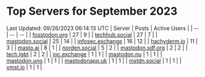 # Top Servers for September 2023
Last Updated: 09/26/2023 06:14:13 UTC
| Server | Posts | Active Users |
| -- | -- | -- |
| [fosstodon.org](https://fosstodon.org/tags/PowerShell) | 27 | 9 |
| [techhub.social](https://techhub.social/tags/PowerShell) | 27 | 7 |
| [mastodon.social](https://mastodon.social/tags/PowerShell) | 25 | 14 |
| [infosec.exchange](https://infosec.exchange/tags/PowerShell) | 16 | 12 |
| [hachyderm.io](https://hachyderm.io/tags/PowerShell) | 11 | 3 |
| [masto.ai](https://masto.ai/tags/PowerShell) | 8 | 1 |
| [norden.social](https://norden.social/tags/PowerShell) | 5 | 2 |
| [mastodon.sdf.org](https://mastodon.sdf.org/tags/PowerShell) | 2 | 2 |
| [tech.lgbt](https://tech.lgbt/tags/PowerShell) | 2 | 2 |
| [ioc.exchange](https://ioc.exchange/tags/PowerShell) | 1 | 1 |
| [mastodon.nu](https://mastodon.nu/tags/PowerShell) | 1 | 1 |
| [mastodon.uno](https://mastodon.uno/tags/PowerShell) | 1 | 1 |
| [mastodonapp.uk](https://mastodonapp.uk/tags/PowerShell) | 1 | 1 |
| [mstdn.social](https://mstdn.social/tags/PowerShell) | 1 | 1 |
| [vmst.io](https://vmst.io/tags/PowerShell) | 1 | 1 |
